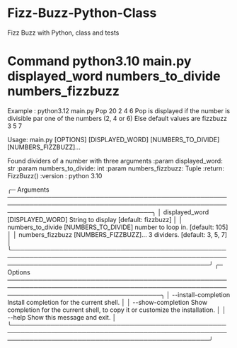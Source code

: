 # Fizz-Buzz-Python-Class
Fizz Buzz with Python, class and tests

# Command python3.10 main.py displayed_word numbers_to_divide numbers_fizzbuzz
Example : python3.12 main.py Pop 20 2 4 6
Pop is displayed if the number is divisible par one of the numbers (2, 4 or 6)
Else default values are fizzbuzz 3 5 7

 Usage: main.py [OPTIONS] [DISPLAYED_WORD] [NUMBERS_TO_DIVIDE]                                                                                     
                [NUMBERS_FIZZBUZZ]...                                                                                                              
                                                                                                                                                   
 Found dividers of a number with three arguments :param displayed_word: str :param numbers_to_divide: int :param numbers_fizzbuzz: Tuple :return:  
 FizzBuzz() :version : python 3.10                                                                                                                 
                                                                                                                                                   
╭─ Arguments ─────────────────────────────────────────────────────────────────────────────────────────────────────────────────────────────────────╮
│   displayed_word         [DISPLAYED_WORD]       String to display [default: fizzbuzz]                                                           │
│   numbers_to_divide      [NUMBERS_TO_DIVIDE]    number to loop in. [default: 105]                                                               │
│   numbers_fizzbuzz       [NUMBERS_FIZZBUZZ]...  3 dividers. [default: 3, 5, 7]                                                                  │
╰─────────────────────────────────────────────────────────────────────────────────────────────────────────────────────────────────────────────────╯
╭─ Options ───────────────────────────────────────────────────────────────────────────────────────────────────────────────────────────────────────╮
│ --install-completion          Install completion for the current shell.                                                                         │
│ --show-completion             Show completion for the current shell, to copy it or customize the installation.                                  │
│ --help                        Show this message and exit.                                                                                       │
╰─────────────────────────────────────────────────────────────────────────────────────────────────────────────────────────────────────────────────╯
